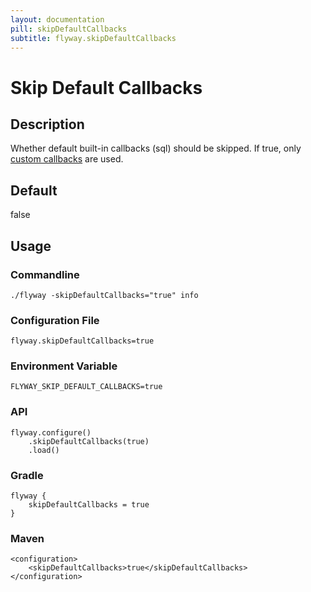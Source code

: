 ```yaml
---
layout: documentation
pill: skipDefaultCallbacks
subtitle: flyway.skipDefaultCallbacks
---
```


# Skip Default Callbacks

## Description
Whether default built-in callbacks (sql) should be skipped. If true, only [custom callbacks](/documentation/configuration/callbacks) are used.

## Default
false

## Usage

### Commandline
```
./flyway -skipDefaultCallbacks="true" info
```

### Configuration File
```
flyway.skipDefaultCallbacks=true
```

### Environment Variable
```
FLYWAY_SKIP_DEFAULT_CALLBACKS=true
```

### API
```
flyway.configure()
    .skipDefaultCallbacks(true)
    .load()
```

### Gradle
```
flyway {
    skipDefaultCallbacks = true
}
```

### Maven
```
<configuration>
    <skipDefaultCallbacks>true</skipDefaultCallbacks>
</configuration>
```